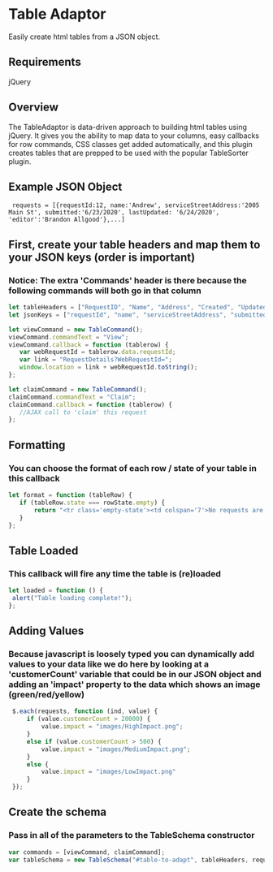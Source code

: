 # Table Adaptor
Easily create html tables from a JSON object.

## Requirements

jQuery

## Overview

The TableAdaptor is data-driven approach to building html tables using jQuery.  It gives you the ability to map data to your columns, easy callbacks for row commands, CSS classes get added automatically, and this plugin creates tables that are prepped to be used with the popular TableSorter plugin.

## Example JSON Object
```
 requests = [{requestId:12, name:'Andrew', serviceStreetAddress:'2005 Main St', submitted:'6/23/2020', lastUpdated: '6/24/2020', 'editor':'Brandon Allgood'},...]
```

## First, create your table headers and map them to your JSON keys (order is important)
### Notice: The extra 'Commands' header is there because the following commands will both go in that column

```js
let tableHeaders = ["RequestID", "Name", "Address", "Created", "Updated", "Editor", "Commands"];
let jsonKeys = ["requestId", "name", "serviceStreetAddress", "submitted", "lastUpdated", "editor"];

let viewCommand = new TableCommand();
viewCommand.commandText = "View";
viewCommand.callback = function (tablerow) {
   var webRequestId = tablerow.data.requestId;
   var link = "RequestDetails?WebRequestId=";
   window.location = link + webRequestId.toString();
};

let claimCommand = new TableCommand();
claimCommand.commandText = "Claim";
claimCommand.callback = function (tablerow) {   
   //AJAX call to 'claim' this request
};
```
     
## Formatting
### You can choose the format of each row / state of your table in this callback

```js
let format = function (tableRow) {
   if (tableRow.state === rowState.empty) {
       return "<tr class='empty-state'><td colspan='7'>No requests are waiting.</td></tr>";
   }
};
```

## Table Loaded
### This callback will fire any time the table is (re)loaded

```js
let loaded = function () { 
 alert("Table loading complete!");
};
```

## Adding Values
### Because javascript is loosely typed you can dynamically add values to your data like we do here by looking at a 'customerCount' variable that could be in our JSON object and adding an 'impact' property to the data which shows an image (green/red/yellow)

```js
 $.each(requests, function (ind, value) {
     if (value.customerCount > 20000) {
         value.impact = "images/HighImpact.png";
     }
     else if (value.customerCount > 500) {
         value.impact = "images/MediumImpact.png";
     }
     else {
         value.impact = "images/LowImpact.png"
     }
 });
```
 
 ## Create the schema
 ### Pass in all of the parameters to the TableSchema constructor
 
 ```js
 var commands = [viewCommand, claimCommand];
 var tableSchema = new TableSchema("#table-to-adapt", tableHeaders, requests, jsonKeys, commands, format, null, null, null, loaded);
 ```

